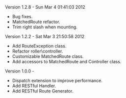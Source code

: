
Version 1.2.8 - Sun Mar  4 01:41:03 2012

- Bug fixes.
- MatchedRoute refactor.
- Trim right slash when mounting.

Version 1.2.2 - Sat Mar  3 21:50:58 2012

- Add RouteException class.
- Refactor roller\controller.
- Customizable MatchedRoute class.
- Add accessors to MatchedRoute and Controller class.

Version 1.0.0 -

- Dispatch extension to improve performance.
- Add RESTful Handler.
- Add RESTful Route Generator.
